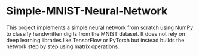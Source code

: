 # Simple-MNIST-Neural-Network
This project implements a simple neural network from scratch using NumPy to classify handwritten digits from the MNIST dataset. It does not rely on deep learning libraries like TensorFlow or PyTorch but instead builds the network step by step using matrix operations.
